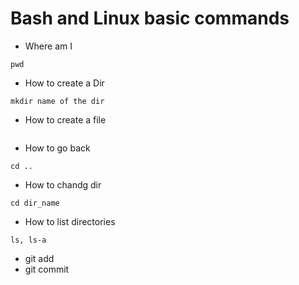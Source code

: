 # Bash and Linux basic commands

- Where am I
```
pwd
```

- How to create a Dir
```
mkdir name of the dir
```

- How to create a file
```touch name of the file
```
- How to go back
```
cd .. 
```
- How to chandg dir
```
cd dir_name
```

- How to list directories
```
ls, ls-a
```
- git add
- git commit